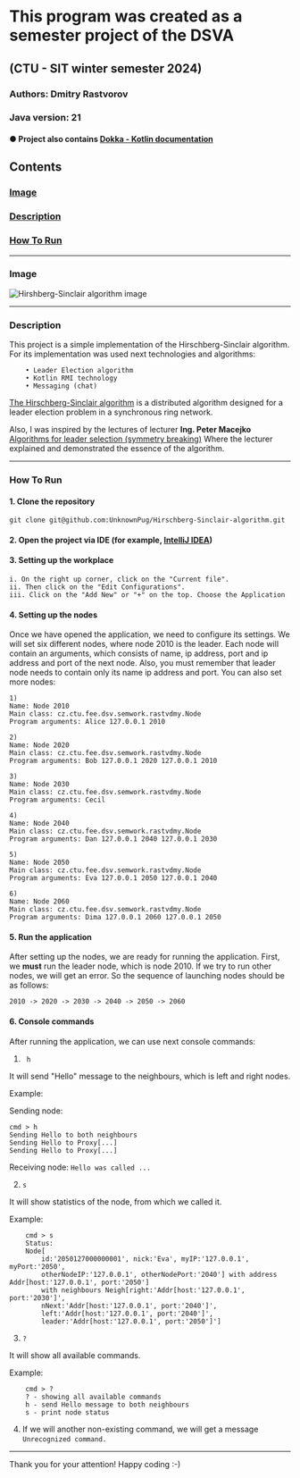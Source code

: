 # This program was created as a semester project of the DSVA

## (CTU - SIT winter semester 2024)

### Authors: Dmitry Rastvorov

### Java version: 21

#### ● Project also contains [Dokka - Kotlin documentation](https://unknownpug.github.io/Hirschberg-Sinclair-algorithm/dokka/index.html)

## Contents

### [Image](#image)

### [Description](#description)

### [How To Run](#howtorun)

-- -- --

### <a name="image"></a> Image
![Hirshberg-Sinclair algorithm image](https://github.com/UnknownPug/Hirschberg-Sinclair-algorithm/assets/73190129/d9fcfccd-3a34-4575-8b05-909eb9fc44ad)

-- -- --

### <a name="description"></a> Description

This project is a simple implementation of the Hirschberg-Sinclair algorithm.
For its implementation was used next technologies and algorithms:

        • Leader Election algorithm
        • Kotlin RMI technology
        • Messaging (chat)

[The Hirschberg-Sinclair algorithm](https://en.wikipedia.org/wiki/Hirschberg–Sinclair_algorithm) is a distributed
algorithm designed for a leader election problem
in a synchronous ring network.

Also, I was inspired by the lectures of lecturer **Ing. Peter
Macejko** [Algorithms for leader selection (symmetry breaking)](https://moodle.fel.cvut.cz/pluginfile.php/410378/mod_label/intro/dsv_pr.07_LE_v2.3_en.pdf)
Where the lecturer explained and demonstrated the essence of the algorithm.

-- -- --

### <a name="howtorun"></a> How To Run

#### 1. Clone the repository

```shell
git clone git@github.com:UnknownPug/Hirschberg-Sinclair-algorithm.git
```

#### 2. Open the project via IDE (for example, [IntelliJ IDEA](https://www.jetbrains.com/idea/))

#### 3. Setting up the workplace

    i. On the right up corner, click on the "Current file".
    ii. Then click on the "Edit Configurations".
    iii. Click on the "Add New" or "+" on the top. Choose the Application

#### 4. Setting up the nodes

Once we have opened the application, we need to configure its settings.
We will set six different nodes, where node 2010 is the leader.
Each node will contain an arguments, which consists of name, ip address, port and ip address and port of the next node.
Also, you must remember that leader node needs to contain only its name ip address and port.
You can also set more nodes:

```
1)
Name: Node 2010
Main class: cz.ctu.fee.dsv.semwork.rastvdmy.Node
Program arguments: Alice 127.0.0.1 2010

2)
Name: Node 2020
Main class: cz.ctu.fee.dsv.semwork.rastvdmy.Node
Program arguments: Bob 127.0.0.1 2020 127.0.0.1 2010

3)
Name: Node 2030
Main class: cz.ctu.fee.dsv.semwork.rastvdmy.Node
Program arguments: Cecil

4)
Name: Node 2040
Main class: cz.ctu.fee.dsv.semwork.rastvdmy.Node
Program arguments: Dan 127.0.0.1 2040 127.0.0.1 2030

5)
Name: Node 2050
Main class: cz.ctu.fee.dsv.semwork.rastvdmy.Node
Program arguments: Eva 127.0.0.1 2050 127.0.0.1 2040

6)
Name: Node 2060
Main class: cz.ctu.fee.dsv.semwork.rastvdmy.Node
Program arguments: Dima 127.0.0.1 2060 127.0.0.1 2050
```

#### 5. Run the application

After setting up the nodes, we are ready for running the application.
First, we **must** run the leader node, which is node 2010. If we try to run other nodes, we will get an error.
So the sequence of launching nodes should be as follows:

    2010 -> 2020 -> 2030 -> 2040 -> 2050 -> 2060

#### 6. Console commands

After running the application, we can use next console commands:

1) ```shell
    h
    ```

It will send "Hello" message to the neighbours, which is left and right nodes.

Example:

Sending node:

    cmd > h
    Sending Hello to both neighbours
    Sending Hello to Proxy[...]
    Sending Hello to Proxy[...]

Receiving node: ```Hello was called ...```

2) ```shell
   s
   ```

It will show statistics of the node, from which we called it.

Example:

        cmd > s
        Status: 
        Node[
            id:'2050127000000001', nick:'Eva', myIP:'127.0.0.1', myPort:'2050',
            otherNodeIP:'127.0.0.1', otherNodePort:'2040'] with address Addr[host:'127.0.0.1', port:'2050']
            with neighbours Neigh[right:'Addr[host:'127.0.0.1', port:'2030']',
            nNext:'Addr[host:'127.0.0.1', port:'2040']',
            left:'Addr[host:'127.0.0.1', port:'2040']', 
            leader:'Addr[host:'127.0.0.1', port:'2050']']

3) ```shell
   ?
    ```
It will show all available commands.

Example:
        
        cmd > ?
        ? - showing all available commands
        h - send Hello message to both neighbours
        s - print node status

4) If we will another non-existing command, we will get a message ```Unrecognized command.``` 

-- -- --
Thank you for your attention! Happy coding :-)
